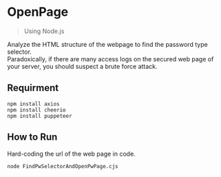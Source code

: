# OpenPage
> Using Node.js

Analyze the HTML structure of the webpage to find the password type selector.<br>
Paradoxically, if there are many access logs on the secured web page of your server, you should suspect a brute force attack.

## Requirment
```
npm install axios
npm install cheerio
npm install puppeteer
```

## How to Run
Hard-coding the url of the web page in code.
```
node FindPwSelectorAndOpenPwPage.cjs
```